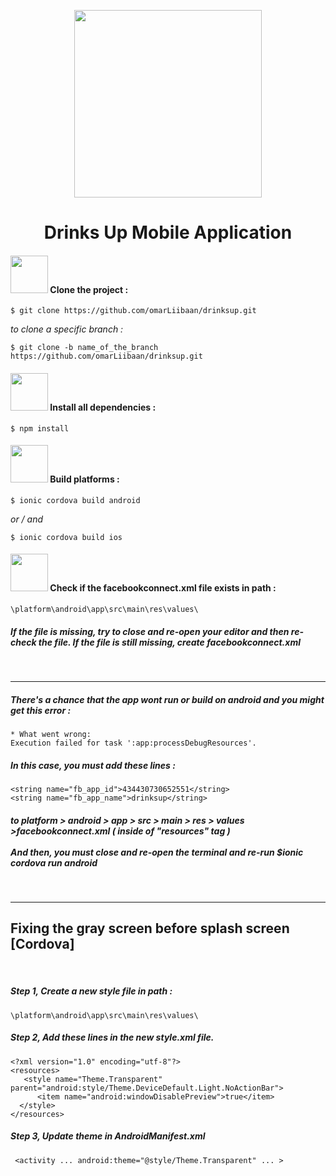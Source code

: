 <p align="center"><img width="300px" src="https://thumbs.gfycat.com/ImpracticalDistortedFeline-small.gif"></p>

<h1 align="center">Drinks Up Mobile Application</h1>

<h4><img width="60px" src="https://justinrae.ch/git_icons/step1.svg"> Clone the project :</h4>

```
$ git clone https://github.com/omarLiibaan/drinksup.git

```

<i>to clone a specific branch :</i>

```
$ git clone -b name_of_the_branch https://github.com/omarLiibaan/drinksup.git
```

<h4><img width="60px" src="https://justinrae.ch/git_icons/step2.svg"> Install all dependencies :</h4>

```
$ npm install
```

<h4><img width="60px" src="https://justinrae.ch/git_icons/step3.svg"> Build platforms :</h4>

```
$ ionic cordova build android
```

<i>or / and</i>

```
$ ionic cordova build ios
```

<h4><img width="60px" src="https://justinrae.ch/git_icons/step1.svg"> Check if the facebookconnect.xml file exists in path :</h4>

```
\platform\android\app\src\main\res\values\
```
<h5>If the file is missing, try to close and re-open your editor and then re-check the file. If the file is still missing, create facebookconnect.xml</h5>

<br>
<hr>

<h5>There's a chance that the app wont run or build on android and you might get this error :</h5>

```
* What went wrong:
Execution failed for task ':app:processDebugResources'.
```

<h5>In this case, you must add these lines :</h5>

```
<string name="fb_app_id">434430730652551</string>
<string name="fb_app_name">drinksup</string>
```

<h5>
  to <i>platform > android > app > src > main > res > values >facebookconnect.xml</i> ( inside of "resources" tag )
  <br><br>
  <i>And then, you must close and re-open the terminal and re-run $ionic cordova run android</i>
</h5>

<br>
<hr>

## Fixing the gray screen before splash screen [Cordova]
<br>

##### Step 1, Create a new style file in path :
```
\platform\android\app\src\main\res\values\
```
##### Step 2, Add these lines in the new style.xml file.
```
<?xml version="1.0" encoding="utf-8"?>
<resources>
   <style name="Theme.Transparent" parent="android:style/Theme.DeviceDefault.Light.NoActionBar">
      <item name="android:windowDisablePreview">true</item>
  </style>
</resources>
```
##### Step 3, Update theme in AndroidManifest.xml
```
 <activity ... android:theme="@style/Theme.Transparent" ... >
```


